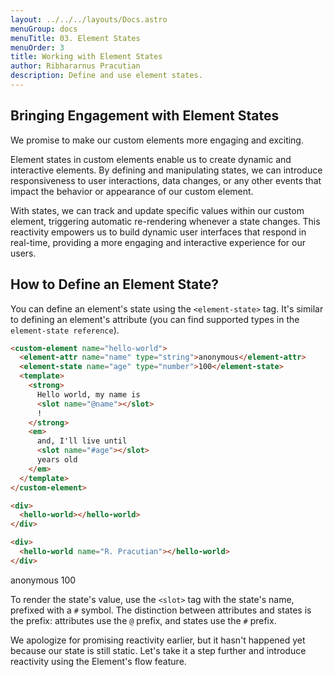 ```yaml
---
layout: ../../../layouts/Docs.astro
menuGroup: docs
menuTitle: 03. Element States
menuOrder: 3
title: Working with Element States
author: Ribhararnus Pracutian
description: Define and use element states.
---
```


## Bringing Engagement with Element States

We promise to make our custom elements more engaging and exciting.

Element states in custom elements enable us to create dynamic and interactive elements. By defining and manipulating states, we can introduce responsiveness to user interactions, data changes, or any other events that impact the behavior or appearance of our custom element.

With states, we can track and update specific values within our custom element, triggering automatic re-rendering whenever a state changes. This reactivity empowers us to build dynamic user interfaces that respond in real-time, providing a more engaging and interactive experience for our users.

## How to Define an Element State?

You can define an element's state using the `<element-state>` tag. It's similar to defining an element's attribute (you can find supported types in the <anchor-link href="/references/elements/element-state">`element-state reference`</anchor-link>).

```html
<custom-element name="hello-world">
  <element-attr name="name" type="string">anonymous</element-attr>
  <element-state name="age" type="number">100</element-state>
  <template>
    <strong>
      Hello world, my name is
      <slot name="@name"></slot>
      !
    </strong>
    <em>
      and, I'll live until
      <slot name="#age"></slot>
      years old
    </em>
  </template>
</custom-element>

<div>
  <hello-world></hello-world>
</div>

<div>
  <hello-world name="R. Pracutian"></hello-world>
</div>
```

<custom-element name="hello-world">
  <element-attr name="name" type="string">anonymous</element-attr>
  <element-state name="age" type="number">100</element-state>
  <template>
    <strong>Hello world, my name is <slot name="@name"></slot>!</strong>
    <em>and, I'll live until <slot name="#age"></slot> years old</em>
  </template>
</custom-element>

<realm-demo>
  <div>
    <hello-world></hello-world>
  </div>

  <div>
    <hello-world name="R. Pracutian"></hello-world>
  </div>
</realm-demo>

To render the state's value, use the `<slot>` tag with the state's name, prefixed with a `#` symbol. The distinction between attributes and states is the prefix: attributes use the `@` prefix, and states use the `#` prefix.

We apologize for promising reactivity earlier, but it hasn't happened yet because our state is still static. Let's take it a step further and introduce reactivity using the <anchor-link href="/docs/learn/flow">Element's flow</anchor-link> feature.
